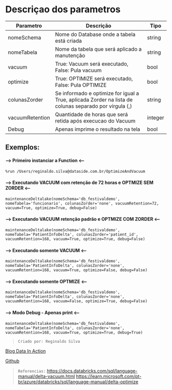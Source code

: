 
<h1>Descriçao dos parametros </h1>

| Parametro  | Descrição | Tipo
| ------------- | ------------- | ------------- |
| nomeSchema  | Nome do Database onde a tabela está criada  | string |
| nomeTabela  | Nome da tabela que será aplicado a manutenção  | string |
| vacuum  | True: Vacuum será executado, False: Pula vacuum  | bool |
| optimize  | True: OPTIMIZE será executado, False: Pula OPTIMIZE   | bool |
| colunasZorder  | Se informado e optimize for igual a True, aplicada Zorder na lista de colunas separado por vírgula (,)  | string |
| vacuumRetention  | Quantidade de horas que será retida após execucao do Vacuum  | integer |
| Debug  | Apenas imprime o resultado na tela  | bool |

<h2> Exemplos: </h2>

#### --> Primeiro instanciar a Function <--
`` %run /Users/reginaldo.silva@dataside.com.br/OptimizeAndVacuum ``

#### --> Executando VACUUM com retenção de 72 horas e OPTMIZE SEM ZORDER <--
``maintenanceDeltalake(nomeSchema='db_festivaldemo', nomeTabela='funcionario', colunasZorder='none', vacuumRetention=72, vacuum=True, optimize=True, debug=False)``

#### --> Executando VACUUM retenção padrão e OPTMIZE COM ZORDER <--
``maintenanceDeltalake(nomeSchema='db_festivaldemo', nomeTabela='PatientInfoDelta', colunasZorder='patient_id', vacuumRetention=168, vacuum=True, optimize=True, debug=False)``

#### --> Executando somente VACUUM <--
``maintenanceDeltalake(nomeSchema='db_festivaldemo', nomeTabela='PatientInfoDelta', colunasZorder='none', vacuumRetention=168, vacuum=True, optimize=False, debug=False)``

#### --> Executando somente OPTMIZE <--
``maintenanceDeltalake(nomeSchema='db_festivaldemo', nomeTabela='PatientInfoDelta', colunasZorder='none', vacuumRetention=168, vacuum=False, optimize=True, debug=False)``

#### --> Modo Debug - Apenas print <--
``maintenanceDeltalake(nomeSchema='db_festivaldemo', nomeTabela='PatientInfoDelta', colunasZorder='none', vacuumRetention=168, vacuum=True, optimize=True, debug=True)``

>``Criado por: Reginaldo Silva``

[Blog Data In Action](https://datainaction.dev/)

[Github](https://github.com/reginaldosilva27)

>``Referencias:``
<https://docs.databricks.com/sql/language-manual/delta-vacuum.html>
<https://learn.microsoft.com/pt-br/azure/databricks/sql/language-manual/delta-optimize>
